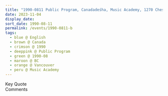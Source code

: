 ```yaml
---
title: "1990-0811 Public Program, Canadadeśha, Music Academy, 1270 Chestnut Street, Kitsilano, Vancouver, BC, Canada"
date: 2023-11-04
display_date: 
sort_date: 1990-08-11
permalink: /events/1990-0811-b
tags:
  - blue @ English
  - brown @ Canada
  - crimson @ 1990
  - deeppink @ Public Program
  - green @ 1990-08
  - maroon @ BC
  - orange @ Vancouver
  - peru @ Music Academy
---
```


<wave-list>
  <list-title color="green" width="75">Key Quote</list-title>
  <list-item color="BlanchedAlmond"  width="200"></list-item>
  <list-item color="Lavender"></list-item>
  <list-item color="BlanchedAlmond"></list-item>
</wave-list>

<br>

<wave-list>
  <list-title color="green" width="75">Comments</list-title>
  <list-item color="BlanchedAlmond"  width="200"></list-item>
  <list-item color="Lavender"></list-item>
  <list-item color="BlanchedAlmond"></list-item>
</wave-list>